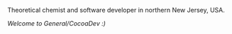 

Theoretical chemist and software developer in northern New Jersey, USA.

*Welcome to General/CocoaDev :)*